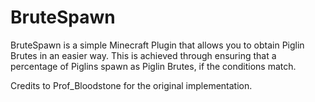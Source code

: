 # BruteSpawn

BruteSpawn is a simple Minecraft Plugin that allows you to obtain Piglin Brutes in an
easier way. This is achieved through ensuring that a percentage of Piglins spawn as
Piglin Brutes, if the conditions match.

Credits to Prof_Bloodstone for the original implementation.